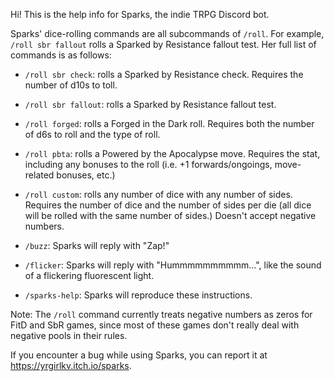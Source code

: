 Hi! This is the help info for Sparks, the indie TRPG Discord bot.

Sparks' dice-rolling commands are all subcommands of `/roll`. For example, `/roll sbr fallout` rolls a Sparked by Resistance fallout test. Her full list of commands is as follows:

- `/roll sbr check`: rolls a Sparked by Resistance check. Requires the number of d10s to toll.

- `/roll sbr fallout`: rolls a Sparked by Resistance fallout test.

- `/roll forged`: rolls a Forged in the Dark roll. Requires both the number of d6s to roll and the type of roll.

- `/roll pbta`: rolls a Powered by the Apocalypse move. Requires the stat, including any bonuses to the roll (i.e. +1 forwards/ongoings, move-related bonuses, etc.)

- `/roll custom`: rolls any number of dice with any number of sides. Requires the number of dice and the number of sides per die (all dice will be rolled with the same number of sides.) Doesn't accept negative numbers.

- `/buzz`: Sparks will reply with "Zap!"

- `/flicker`: Sparks will reply with "Hummmmmmmmmm...", like the sound of a flickering fluorescent light.

- `/sparks-help`: Sparks will reproduce these instructions.

Note: The `/roll` command currently treats negative numbers as zeros for FitD and SbR games, since most of these games don't really deal with negative pools in their rules.

If you encounter a bug while using Sparks, you can report it at https://yrgirlkv.itch.io/sparks.
